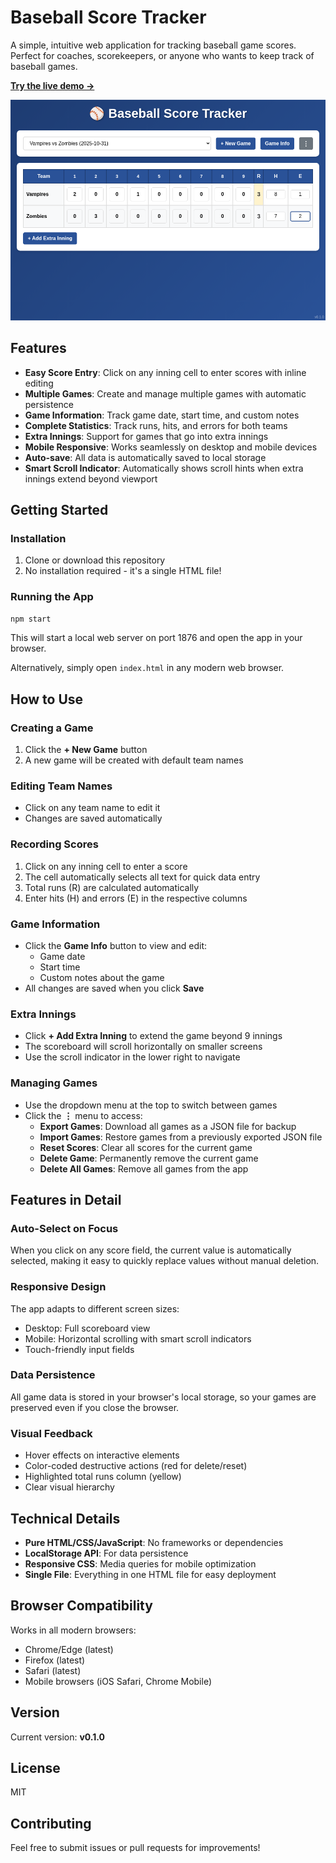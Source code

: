 # Baseball Score Tracker

A simple, intuitive web application for tracking baseball game scores. Perfect for coaches, scorekeepers, or anyone who wants to keep track of baseball games.

**[Try the live demo →](https://zeveck.github.io/baseballscorer/)**

![Baseball Score Tracker Screenshot](screenshots/baseball-scorer-final.png)

## Features

- **Easy Score Entry**: Click on any inning cell to enter scores with inline editing
- **Multiple Games**: Create and manage multiple games with automatic persistence
- **Game Information**: Track game date, start time, and custom notes
- **Complete Statistics**: Track runs, hits, and errors for both teams
- **Extra Innings**: Support for games that go into extra innings
- **Mobile Responsive**: Works seamlessly on desktop and mobile devices
- **Auto-save**: All data is automatically saved to local storage
- **Smart Scroll Indicator**: Automatically shows scroll hints when extra innings extend beyond viewport

## Getting Started

### Installation

1. Clone or download this repository
2. No installation required - it's a single HTML file!

### Running the App

```bash
npm start
```

This will start a local web server on port 1876 and open the app in your browser.

Alternatively, simply open `index.html` in any modern web browser.

## How to Use

### Creating a Game

1. Click the **+ New Game** button
2. A new game will be created with default team names

### Editing Team Names

- Click on any team name to edit it
- Changes are saved automatically

### Recording Scores

1. Click on any inning cell to enter a score
2. The cell automatically selects all text for quick data entry
3. Total runs (R) are calculated automatically
4. Enter hits (H) and errors (E) in the respective columns

### Game Information

- Click the **Game Info** button to view and edit:
  - Game date
  - Start time
  - Custom notes about the game
- All changes are saved when you click **Save**

### Extra Innings

- Click **+ Add Extra Inning** to extend the game beyond 9 innings
- The scoreboard will scroll horizontally on smaller screens
- Use the scroll indicator in the lower right to navigate

### Managing Games

- Use the dropdown menu at the top to switch between games
- Click the **⋮** menu to access:
  - **Export Games**: Download all games as a JSON file for backup
  - **Import Games**: Restore games from a previously exported JSON file
  - **Reset Scores**: Clear all scores for the current game
  - **Delete Game**: Permanently remove the current game
  - **Delete All Games**: Remove all games from the app

## Features in Detail

### Auto-Select on Focus
When you click on any score field, the current value is automatically selected, making it easy to quickly replace values without manual deletion.

### Responsive Design
The app adapts to different screen sizes:
- Desktop: Full scoreboard view
- Mobile: Horizontal scrolling with smart scroll indicators
- Touch-friendly input fields

### Data Persistence
All game data is stored in your browser's local storage, so your games are preserved even if you close the browser.

### Visual Feedback
- Hover effects on interactive elements
- Color-coded destructive actions (red for delete/reset)
- Highlighted total runs column (yellow)
- Clear visual hierarchy

## Technical Details

- **Pure HTML/CSS/JavaScript**: No frameworks or dependencies
- **LocalStorage API**: For data persistence
- **Responsive CSS**: Media queries for mobile optimization
- **Single File**: Everything in one HTML file for easy deployment

## Browser Compatibility

Works in all modern browsers:
- Chrome/Edge (latest)
- Firefox (latest)
- Safari (latest)
- Mobile browsers (iOS Safari, Chrome Mobile)

## Version

Current version: **v0.1.0**

## License

MIT

## Contributing

Feel free to submit issues or pull requests for improvements!
